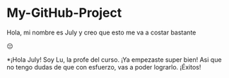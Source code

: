 # My-GitHub-Project

Hola, mi nombre es July y creo que esto me va a costar bastante 

😔

*¡Hola July! Soy Lu, la profe del curso. ¡Ya empezaste super bien! Asi que no tengo dudas de que con esfuerzo, vas a poder lograrlo. ¡Éxitos!

